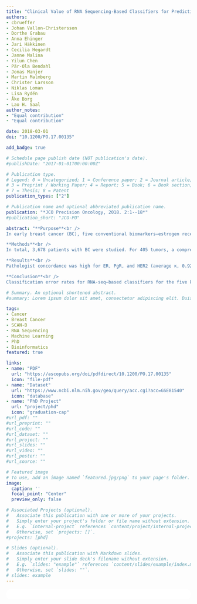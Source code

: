 ```yaml
---
title: "Clinical Value of RNA Sequencing-Based Classifiers for Prediction of the Five Conventional Breast Cancer Biomarkers: A Report From the Population-Based Multicenter Sweden Cancerome Analysis Network–Breast Initiative"
authors:
- cbrueffer
- Johan Vallon-Christersson
- Dorthe Grabau
- Anna Ehinger
- Jari Häkkinen
- Cecilia Hegardt
- Janne Malina
- Yilun Chen
- Pär-Ola Bendahl
- Jonas Manjer
- Martin Malmberg
- Christer Larsson
- Niklas Loman
- Lisa Rydén
- Åke Borg
- Lao H. Saal
author_notes:
- "Equal contribution"
- "Equal contribution"

date: 2018-03-01
doi: "10.1200/PO.17.00135"

add_badge: true

# Schedule page publish date (NOT publication's date).
#publishDate: "2017-01-01T00:00:00Z"

# Publication type.
# Legend: 0 = Uncategorized; 1 = Conference paper; 2 = Journal article;
# 3 = Preprint / Working Paper; 4 = Report; 5 = Book; 6 = Book section;
# 7 = Thesis; 8 = Patent
publication_types: ["2"]

# Publication name and optional abbreviated publication name.
publication: "*JCO Precision Oncology, 2018. 2:1--18*"
#publication_short: "JCO-PO"

abstract: "**Purpose**<br />
In early breast cancer (BC), five conventional biomarkers—estrogen receptor (ER), progesterone receptor (PgR), human epidermal growth factor receptor 2 (HER2), Ki67, and Nottingham histologic grade (NHG)—are used to determine prognosis and treatment. We aimed to develop classifiers for these biomarkers that were based on tumor mRNA sequencing (RNA-seq), compare classification performance, and test whether such predictors could add value for risk stratification.<br /><br />

**Methods**<br />
In total, 3,678 patients with BC were studied. For 405 tumors, a comprehensive multi-rater histopathologic evaluation was performed. Using RNA-seq data, single-gene classifiers and multigene classifiers (MGCs) were trained on consensus histopathology labels. Trained classifiers were tested on a prospective population-based series of 3,273 BCs that included a median follow-up of 52 months (Sweden Cancerome Analysis Network—Breast [SCAN-B], ClinicalTrials.gov identifier: NCT02306096), and results were evaluated by agreement statistics and Kaplan-Meier and Cox survival analyses.<br /><br />

**Results**<br />
Pathologist concordance was high for ER, PgR, and HER2 (average κ, 0.920, 0.891, and 0.899, respectively) but moderate for Ki67 and NHG (average κ, 0.734 and 0.581). Concordance between RNA-seq classifiers and histopathology for the independent cohort of 3,273 was similar to interpathologist concordance. Patients with discordant classifications, predicted as hormone responsive by histopathology but non–hormone responsive by MGC, had significantly inferior overall survival compared with patients who had concordant results. This extended to patients who received no adjuvant therapy (hazard ratio [HR], 3.19; 95% CI, 1.19 to 8.57), or endocrine therapy alone (HR, 2.64; 95% CI, 1.55 to 4.51). For cases identified as hormone responsive by histopathology and who received endocrine therapy alone, the MGC hormone-responsive classifier remained significant after multivariable adjustment (HR, 2.45; 95% CI, 1.39 to 4.34).<br /><br />

**Conclusion**<br />
Classification error rates for RNA-seq–based classifiers for the five key BC biomarkers generally were equivalent to conventional histopathology. However, RNA-seq classifiers provided added clinical value in particular for tumors determined by histopathology to be hormone responsive but by RNA-seq to be hormone insensitive."

# Summary. An optional shortened abstract.
#summary: Lorem ipsum dolor sit amet, consectetur adipiscing elit. Duis posuere tellus ac convallis placerat. Proin tincidunt magna sed ex sollicitudin condimentum.

tags:
- Cancer
- Breast Cancer
- SCAN-B
- RNA Sequencing
- Machine Learning
- PhD
- Bioinformatics
featured: true

links:
- name: "PDF"
  url: "https://ascopubs.org/doi/pdfdirect/10.1200/PO.17.00135"
  icon: "file-pdf"
- name: "Dataset"
  url: "https://www.ncbi.nlm.nih.gov/geo/query/acc.cgi?acc=GSE81540"
  icon: "database"
- name: "PhD Project"
  url: "project/phd"
  icon: "graduation-cap"
#url_pdf: ""
#url_preprint: ""
#url_code: ""
#url_dataset: ""
#url_project: ""
#url_slides: ""
#url_video: ""
#url_poster: ""
#url_source: ""

# Featured image
# To use, add an image named `featured.jpg/png` to your page's folder. 
image:
  caption: ''
  focal_point: "Center"
  preview_only: false

# Associated Projects (optional).
#   Associate this publication with one or more of your projects.
#   Simply enter your project's folder or file name without extension.
#   E.g. `internal-project` references `content/project/internal-project/index.md`.
#   Otherwise, set `projects: []`.
#projects: [phd]

# Slides (optional).
#   Associate this publication with Markdown slides.
#   Simply enter your slide deck's filename without extension.
#   E.g. `slides: "example"` references `content/slides/example/index.md`.
#   Otherwise, set `slides: ""`.
# slides: example
---
```


<html>
  <style>
    section {
        background: white;
        color: black;
        border-radius: 1em;
        padding: 1em;
        left: 50% }
    #inner {
        display: inline-block;
        display: flex;
        align-items: center;
        justify-content: center }
  </style>
  <section>
    <div id="inner">
      <script type='text/javascript' src='https://d1bxh8uas1mnw7.cloudfront.net/assets/embed.js'></script>
        <span style="float:left";
          class="__dimensions_badge_embed__"
          data-doi="10.1200/PO.17.00135"
          data-hide-zero-citations="true"
          data-legend="always">
        </span>
      <script async src="https://badge.dimensions.ai/badge.js" charset="utf-8"></script>
        <div  style="float:right";
          data-link-target="_blank"
          data-badge-details="right"
          data-badge-type="medium-donut"
          data-doi="10.1200/PO.17.00135"
          data-condensed="true"
          data-hide-no-mentions="true"
          class="altmetric-embed">
        </div>
    </div>
  </section>
